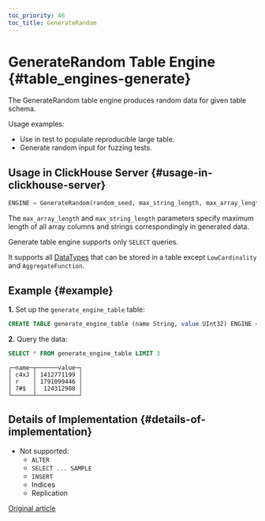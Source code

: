 ```yaml
---
toc_priority: 46
toc_title: GenerateRandom
---
```


# GenerateRandom Table Engine {#table_engines-generate}

The GenerateRandom table engine produces random data for given table schema.

Usage examples:

-   Use in test to populate reproducible large table.
-   Generate random input for fuzzing tests.

## Usage in ClickHouse Server {#usage-in-clickhouse-server}

``` sql
ENGINE = GenerateRandom(random_seed, max_string_length, max_array_length)
```

The `max_array_length` and `max_string_length` parameters specify maximum length of all
array columns and strings correspondingly in generated data.

Generate table engine supports only `SELECT` queries.

It supports all [DataTypes](../../../sql-reference/data-types/index.md) that can be stored in a table except `LowCardinality` and `AggregateFunction`.

## Example {#example}

**1.** Set up the `generate_engine_table` table:

``` sql
CREATE TABLE generate_engine_table (name String, value UInt32) ENGINE = GenerateRandom(1, 5, 3)
```

**2.** Query the data:

``` sql
SELECT * FROM generate_engine_table LIMIT 3
```

``` text
┌─name─┬──────value─┐
│ c4xJ │ 1412771199 │
│ r    │ 1791099446 │
│ 7#$  │  124312908 │
└──────┴────────────┘
```

## Details of Implementation {#details-of-implementation}

-   Not supported:
    -   `ALTER`
    -   `SELECT ... SAMPLE`
    -   `INSERT`
    -   Indices
    -   Replication

[Original article](https://clickhouse.tech/docs/en/operations/table_engines/generate/) <!--hide-->
